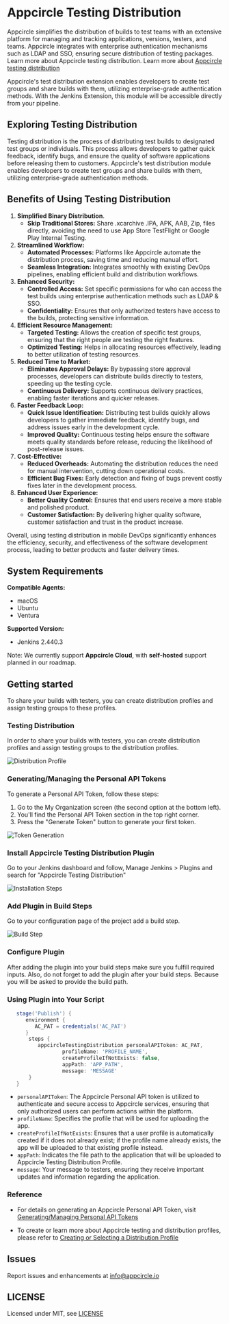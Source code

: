# Appcircle Testing Distribution

Appcircle simplifies the distribution of builds to test teams with an extensive platform for managing and tracking applications, versions, testers, and teams. Appcircle integrates with enterprise authentication mechanisms such as LDAP and SSO, ensuring secure distribution of testing packages. Learn more about Appcircle testing distribution. Learn more about [Appcircle testing distribution](https://appcircle.io/testing-distribution)

Appcircle's test distribution extension enables developers to create test groups and share builds with them, utilizing enterprise-grade authentication methods. With the Jenkins Extension, this module will be accessible directly from your pipeline.

## Exploring Testing Distribution

Testing distribution is the process of distributing test builds to designated test groups or individuals. This process allows developers to gather quick feedback, identify bugs, and ensure the quality of software applications before releasing them to customers. Appcircle's test distribution module enables developers to create test groups and share builds with them, utilizing enterprise-grade authentication methods.

## Benefits of Using Testing Distribution

1. **Simplified Binary Distribution**.
   - **Skip Traditional Stores:** Share .xcarchive .IPA, APK, AAB, Zip, files directly, avoiding the need to use App Store TestFlight or Google Play Internal Testing.
2. **Streamlined Workflow:**
   - **Automated Processes:** Platforms like Appcircle automate the distribution process, saving time and reducing manual effort.
   - **Seamless Integration:** Integrates smoothly with existing DevOps pipelines, enabling efficient build and distribution workflows.
3. **Enhanced Security:**
   - **Controlled Access:** Set specific permissions for who can access the test builds using enterprise authentication methods such as LDAP & SSO.
   - **Confidentiality:** Ensures that only authorized testers have access to the builds, protecting sensitive information.
4. **Efficient Resource Management:**
   - **Targeted Testing:** Allows the creation of specific test groups, ensuring that the right people are testing the right features.
   - **Optimized Testing:** Helps in allocating resources effectively, leading to better utilization of testing resources.
5. **Reduced Time to Market:**
   - **Eliminates Approval Delays:** By bypassing store approval processes, developers can distribute builds directly to testers, speeding up the testing cycle.
   - **Continuous Delivery:** Supports continuous delivery practices, enabling faster iterations and quicker releases.
6. **Faster Feedback Loop:**
   - **Quick Issue Identification:** Distributing test builds quickly allows developers to gather immediate feedback, identify bugs, and address issues early in the development cycle.
   - **Improved Quality:** Continuous testing helps ensure the software meets quality standards before release, reducing the likelihood of post-release issues.
7. **Cost-Effective:**
   - **Reduced Overheads:** Automating the distribution reduces the need for manual intervention, cutting down operational costs.
   - **Efficient Bug Fixes:** Early detection and fixing of bugs prevent costly fixes later in the development process.
8. **Enhanced User Experience:**
   - **Better Quality Control:** Ensures that end users receive a more stable and polished product.
   - **Customer Satisfaction:** By delivering higher quality software, customer satisfaction and trust in the product increase.

Overall, using testing distribution in mobile DevOps significantly enhances the efficiency, security, and effectiveness of the software development process, leading to better products and faster delivery times.

## System Requirements

**Compatible Agents:**

- macOS
- Ubuntu
- Ventura

**Supported Version:**

- Jenkins 2.440.3

Note: We currently support **Appcircle Cloud**, with **self-hosted** support planned in our roadmap.

## Getting started

To share your builds with testers, you can create distribution profiles and assign testing groups to these profiles.

### Testing Distribution

In order to share your builds with testers, you can create distribution profiles and assign testing groups to the distribution profiles.

![Distribution Profile](assets/distribution-start.png)

### Generating/Managing the Personal API Tokens

To generate a Personal API Token, follow these steps:

1. Go to the My Organization screen (the second option at the bottom left).
2. You'll find the Personal API Token section in the top right corner.
3. Press the "Generate Token" button to generate your first token.

![Token Generation](assets/PAT.png)

### Install Appcircle Testing Distribution Plugin

Go to your Jenkins dashboard and follow, Manage Jenkins > Plugins and search for "Appcircle Testing Distribution"

![Installation Steps](assets/installation_steps.png)

### Add Plugin in Build Steps

Go to your configuration page of the project add a build step.

![Build Step](assets/add_pannel.png)

### Configure Plugin

After adding the plugin into your build steps make sure you fulfill required inputs.
Also, do not forget to add the plugin after your build steps. Because you will be asked to provide the build path.

### Using Plugin into Your Script

```Groovy
   stage('Publish') {
      environment {
         AC_PAT = credentials('AC_PAT')
      }
       steps {
          appcircleTestingDistribution personalAPIToken: AC_PAT,
                  profileName: 'PROFILE_NAME',
                  createProfileIfNotExists: false,
                  appPath: 'APP_PATH',
                  message: 'MESSAGE'
       }
   }
```

- `personalAPIToken`: The Appcircle Personal API token is utilized to authenticate and secure access to Appcircle services, ensuring that only authorized users can perform actions within the platform.
- `profileName`: Specifies the profile that will be used for uploading the app.
- `createProfileIfNotExists`: Ensures that a user profile is automatically created if it does not already exist; if the profile name already exists, the app will be uploaded to that existing profile instead.
- `appPath`: Indicates the file path to the application that will be uploaded to Appcircle Testing Distribution Profile.
- `message`: Your message to testers, ensuring they receive important updates and information regarding the application.

### Reference

- For details on generating an Appcircle Personal API Token, visit [Generating/Managing Personal API Tokens](https://docs.appcircle.io/appcircle-api/api-authentication#generatingmanaging-the-personal-api-tokens)

- To create or learn more about Appcircle testing and distribution profiles, please refer to [Creating or Selecting a Distribution Profile](https://docs.appcircle.io/distribute/create-or-select-a-distribution-profile)

## Issues

Report issues and enhancements at info@appcircle.io

## LICENSE

Licensed under MIT, see [LICENSE](LICENSE.md)
